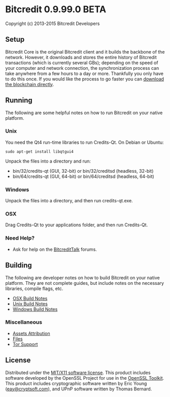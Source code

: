 Bitcredit 0.9.99.0 BETA
=====================

Copyright (c) 2013-2015 Bitcredit Developers


Setup
---------------------
Bitcredit Core is the original Bitcredit client and it builds the backbone of the network. However, it downloads and stores the entire history of Bitcredit transactions (which is currently several GBs); depending on the speed of your computer and network connection, the synchronization process can take anywhere from a few hours to a day or more. Thankfully you only have to do this once. If you would like the process to go faster you can [download the blockchain directly](bootstrap.md).

Running
---------------------
The following are some helpful notes on how to run Bitcredit on your native platform. 

### Unix

You need the Qt4 run-time libraries to run Credits-Qt. On Debian or Ubuntu:

	sudo apt-get install libqtgui4

Unpack the files into a directory and run:

- bin/32/credits-qt (GUI, 32-bit) or bin/32/creditsd (headless, 32-bit)
- bin/64/credits-qt (GUI, 64-bit) or bin/64/creditsd (headless, 64-bit)



### Windows

Unpack the files into a directory, and then run credits-qt.exe.

### OSX

Drag Credits-Qt to your applications folder, and then run Credits-Qt.

### Need Help?

* Ask for help on the [BitcreditTalk](https://bitcredit-currency.org/) forums.

Building
---------------------
The following are developer notes on how to build Bitcredit on your native platform. They are not complete guides, but include notes on the necessary libraries, compile flags, etc.

- [OSX Build Notes](build-osx.md)
- [Unix Build Notes](build-unix.md)
- [Windows Build Notes](build-msw.md)

### Miscellaneous
- [Assets Attribution](assets-attribution.md)
- [Files](files.md)
- [Tor Support](tor.md)

License
---------------------
Distributed under the [MIT/X11 software license](http://www.opensource.org/licenses/mit-license.php).
This product includes software developed by the OpenSSL Project for use in the [OpenSSL Toolkit](http://www.openssl.org/). This product includes
cryptographic software written by Eric Young ([eay@cryptsoft.com](mailto:eay@cryptsoft.com)), and UPnP software written by Thomas Bernard.
